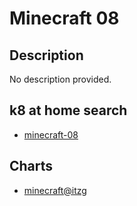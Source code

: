 # Minecraft 08

## Description

No description provided.

## k8 at home search

- [minecraft-08](https://nanne.dev/k8s-at-home-search/#/minecraft-08)

## Charts

- [minecraft@itzg](https://itzg.github.io/minecraft-server-charts/)
